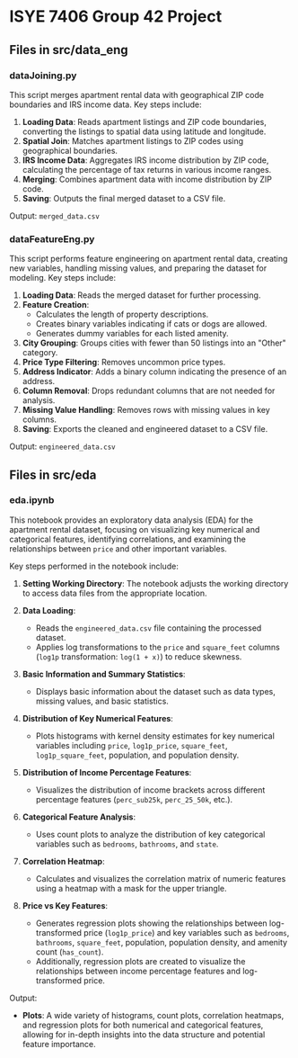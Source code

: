 # ISYE 7406 Group 42 Project 


<!-- 
Data sources:

UC Irvine Machine Learning Repository: https://archive.ics.uci.edu/dataset/555/apartment+for+rent+classified
USA ZIP Code Areas: https://www.arcgis.com/home/item.html?id=8d2012a2016e484dafaac0451f9aea24
SOI Tax Stats - Individual income tax statistics - 2021 ZIP Code data (SOI): https://www.irs.gov/statistics/soi-tax-stats-individual-income-tax-statistics-2021-zip-code-data-soi-0
 -->


## Files in src/data_eng

### dataJoining.py

This script merges apartment rental data with geographical ZIP code boundaries and IRS income data. Key steps include:

1. **Loading Data**: Reads apartment listings and ZIP code boundaries, converting the listings to spatial data using latitude and longitude.
2. **Spatial Join**: Matches apartment listings to ZIP codes using geographical boundaries.
3. **IRS Income Data**: Aggregates IRS income distribution by ZIP code, calculating the percentage of tax returns in various income ranges.
4. **Merging**: Combines apartment data with income distribution by ZIP code.
5. **Saving**: Outputs the final merged dataset to a CSV file.

Output: `merged_data.csv`


### dataFeatureEng.py

This script performs feature engineering on apartment rental data, creating new variables, handling missing values, and preparing the dataset for modeling. Key steps include:

1. **Loading Data**: Reads the merged dataset for further processing.
2. **Feature Creation**: 
   - Calculates the length of property descriptions.
   - Creates binary variables indicating if cats or dogs are allowed.
   - Generates dummy variables for each listed amenity.
3. **City Grouping**: Groups cities with fewer than 50 listings into an "Other" category.
4. **Price Type Filtering**: Removes uncommon price types.
5. **Address Indicator**: Adds a binary column indicating the presence of an address.
6. **Column Removal**: Drops redundant columns that are not needed for analysis.
7. **Missing Value Handling**: Removes rows with missing values in key columns.
8. **Saving**: Exports the cleaned and engineered dataset to a CSV file.

Output: `engineered_data.csv`

## Files in src/eda

### eda.ipynb

This notebook provides an exploratory data analysis (EDA) for the apartment rental dataset, focusing on visualizing key numerical and categorical features, identifying correlations, and examining the relationships between `price` and other important variables.

Key steps performed in the notebook include:

1. **Setting Working Directory**: The notebook adjusts the working directory to access data files from the appropriate location.

2. **Data Loading**: 
   - Reads the `engineered_data.csv` file containing the processed dataset.
   - Applies log transformations to the `price` and `square_feet` columns (`log1p` transformation: `log(1 + x)`) to reduce skewness.

3. **Basic Information and Summary Statistics**:
   - Displays basic information about the dataset such as data types, missing values, and basic statistics.

4. **Distribution of Key Numerical Features**:
   - Plots histograms with kernel density estimates for key numerical variables including `price`, `log1p_price`, `square_feet`, `log1p_square_feet`, population, and population density.

5. **Distribution of Income Percentage Features**:
   - Visualizes the distribution of income brackets across different percentage features (`perc_sub25k`, `perc_25_50k`, etc.).

6. **Categorical Feature Analysis**:
   - Uses count plots to analyze the distribution of key categorical variables such as `bedrooms`, `bathrooms`, and `state`.

7. **Correlation Heatmap**:
   - Calculates and visualizes the correlation matrix of numeric features using a heatmap with a mask for the upper triangle.

8. **Price vs Key Features**:
   - Generates regression plots showing the relationships between log-transformed price (`log1p_price`) and key variables such as `bedrooms`, `bathrooms`, `square_feet`, population, population density, and amenity count (`has_count`).
   - Additionally, regression plots are created to visualize the relationships between income percentage features and log-transformed price.

Output:
- **Plots**: A wide variety of histograms, count plots, correlation heatmaps, and regression plots for both numerical and categorical features, allowing for in-depth insights into the data structure and potential feature importance.


